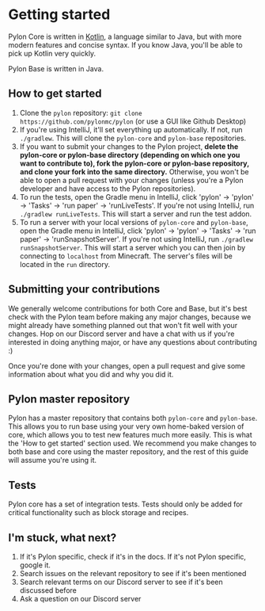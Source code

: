 # Getting started

Pylon Core is written in [Kotlin](https://kotlinlang.org/), a language similar to Java, but with more modern features and concise syntax. If you know Java, you'll be able to pick up Kotlin very quickly.

Pylon Base is written in Java.

## How to get started

1. Clone the `pylon` repository: `git clone https://github.com/pylonmc/pylon` (or use a GUI like Github Desktop)
2. If you're using IntelliJ, it'll set everything up automatically. If not, run `./gradlew`. This will clone the `pylon-core` and `pylon-base` repositories.
3. If you want to submit your changes to the Pylon project, **delete the pylon-core or pylon-base directory (depending on which one you want to contribute to), fork the pylon-core or pylon-base repository, and clone your fork into the same directory.** Otherwise, you won't be able to open a pull request with your changes (unless you're a Pylon developer and have access to the Pylon repositories).
4. To run the tests, open the Gradle menu in IntelliJ, click 'pylon' -> 'pylon' -> 'Tasks' -> 'run paper' -> 'runLiveTests'. If you're not using IntelliJ, run `./gradlew runLiveTests`. This will start a server and run the test addon.
5. To run a server with your local versions of `pylon-core` and `pylon-base`, open the Gradle menu in IntelliJ, click 'pylon' -> 'pylon' -> 'Tasks' -> 'run paper' -> 'runSnapshotServer'. If you're not using IntelliJ, run `./gradlew runSnapshotServer`. This will start a server which you can then join by connecting to `localhost` from Minecraft. The server's files will be located in the `run` directory.

## Submitting your contributions

We generally welcome contributions for both Core and Base, but it's best check with the Pylon team before making any major changes, because we might already have something planned out that won't fit well with your changes. Hop on our Discord server and have a chat with us if you're interested in doing anything major, or have any questions about contributing :)

Once you're done with your changes, open a pull request and give some information about what you did and why you did it.

## Pylon master repository

Pylon has a master repository that contains both `pylon-core` and `pylon-base`. This allows you to run base using your very own home-baked version of core, which allows you to test new features much more easily. This is what the 'How to get started' section used. We recommend you make changes to both base and core using the master repository, and the rest of this guide will assume you're using it.

## Tests

Pylon core has a set of integration tests. Tests should only be added for critical functionality such as block storage and recipes.

## I'm stuck, what next?

1. If it's Pylon specific, check if it's in the docs. If it's not Pylon specific, google it.
2. Search issues on the relevant repository to see if it's been mentioned
3. Search relevant terms on our Discord server to see if it's been discussed before
4. Ask a question on our Discord server


[comment]: <> (TODO make this easier to comprehend, maybe add screenshots etc, less experienced users will have no idea what the fuck is going on from these instructions)

